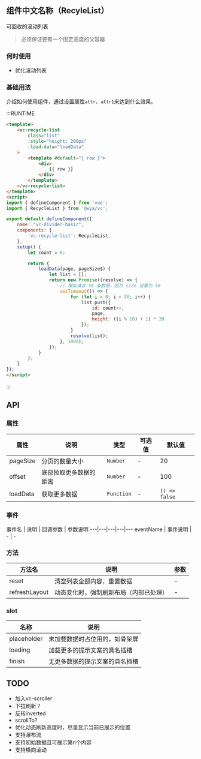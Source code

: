 ## 组件中文名称（RecyleList）
可回收的滚动列表

> 必须保证要有一个固定高度的父容器

### 何时使用
- 优化滚动列表

### 基础用法
介绍如何使用组件，通过设置属性`attr`、`attr1`来达到什么效果。

:::RUNTIME
```html
<template>
	<vc-recycle-list 
		class="list" 
		:style="height: 200px" 
		:load-data="loadData"
	>
		<template #default="{ row }">
			<div>
				{{ row }}
			</div>
		</template>
	</vc-recycle-list>
</template>
<script>
import { defineComponent } from 'vue';
import { RecycleList } from '@wya/vc';

export default defineComponent({
	name: "vc-divider-basic",
	components: {
		'vc-recycle-list': RecycleList,
	},
	setup() {
		let count = 0;

		return {
			loadData(page, pageSize$) {
				let list = [];
				return new Promise((resolve) => {
					// 模拟请求 50 条数据，因为 size 设置为 50
					setTimeout(() => {
						for (let i = 0; i < 50; i++) {
							list.push({
								id: count++,
								page,
								height: ((i % 10) + 1) * 20
							});
						}
						resolve(list);
					}, 1000);
				});
			}
		};
	}
});
</script>
```
:::

## API

### 属性
属性 | 说明 | 类型 | 可选值 | 默认值
---|---|---|---|---
pageSize | 分页的数量大小 | `Number` | - | 20
offset | 底部拉取更多数据的距离 | `Number` | - | 100
loadData | 获取更多数据	 | `Function` | - | `() => false`

### 事件
事件名 | 说明 | 回调参数 | 参数说明
---|---|---|---|---
eventName | 事件说明 | - | -

### 方法
方法名 | 说明 | 参数
---|---|---
reset | 清空列表全部内容，重置数据 | -
refreshLayout | 动态变化时，强制刷新布局（内部已处理） | -

### slot
名称 | 说明 
---|---
placeholder | 未加载数据时占位用的，如骨架屏
loading | 加载更多的提示文案的具名插槽
finish | 无更多数据的提示文案的具名插槽

## TODO

- 加入vc-scroller
- 下拉刷新？
- 反转inverted
- scrollTo?
- 优化动态刷新高度时，尽量显示当前已展示的位置
- 支持瀑布流
- 支持初始数据且可展示第n个内容
- 支持横向滚动


